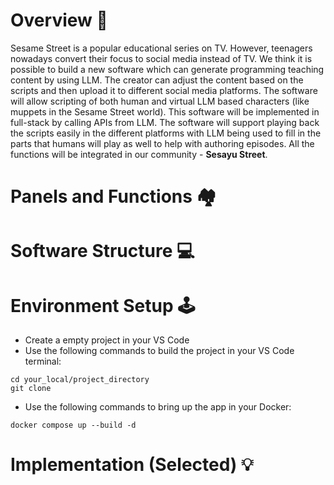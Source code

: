 # Overview 📁
Sesame Street is a popular educational series on TV. However, teenagers nowadays convert their focus to
social media instead of TV. 
We think it is possible to build a new software which can generate
programming teaching content by using LLM. The creator can adjust the content based on the scripts
and then upload it to different social media platforms. The software will allow scripting of both human
and virtual LLM based characters (like muppets in the Sesame Street world). 
This software will be implemented in full-stack by calling APIs from LLM. The software will support playing back the scripts
easily in the different platforms with LLM being used to fill in the parts that humans will play as well to
help with authoring episodes. 
All the functions will be integrated in our community - **Sesayu Street**.

# Panels and Functions 🏘️

# Software Structure 💻

# Environment Setup 🕹️
* Create a empty project in your VS Code
* Use the following commands to build the project in your VS Code terminal:
```
cd your_local/project_directory
git clone
```
* Use the following commands to bring up the app in your Docker:
```
docker compose up --build -d
```

# Implementation (Selected) 💡



